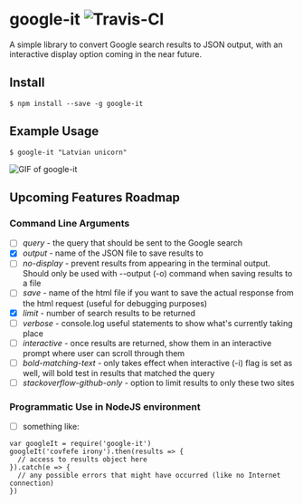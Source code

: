 # google-it ![Travis-CI](https://travis-ci.org/PatNeedham/google-it.svg?branch=master)

A simple library to convert Google search results to JSON output, with an interactive display option coming in the near future.

## Install

`$ npm install --save -g google-it`

## Example Usage

`$ google-it "Latvian unicorn"`

![GIF of google-it](google-it-demo.gif?raw=true "google-it")

## Upcoming Features Roadmap

### Command Line Arguments
- [ ] *query* - the query that should be sent to the Google search
- [x] *output* - name of the JSON file to save results to
- [ ] *no-display* - prevent results from appearing in the terminal output. Should only be used with --output (-o) command when saving results to a file
- [ ] *save* - name of the html file if you want to save the actual response from the html request (useful for debugging purposes)
- [x] *limit* - number of search results to be returned
- [ ] *verbose* - console.log useful statements to show what's currently taking place
- [ ] *interactive* - once results are returned, show them in an interactive prompt where user can scroll through them
- [ ] *bold-matching-text* - only takes effect when interactive (-i) flag is set as well, will bold test in results that matched the query
- [ ] *stackoverflow-github-only* - option to limit results to only these two sites

### Programmatic Use in NodeJS environment

- [ ] something like:

```
var googleIt = require('google-it')
googleIt('covfefe irony').then(results => {
  // access to results object here
}).catch(e => {
  // any possible errors that might have occurred (like no Internet connection)
})
```
